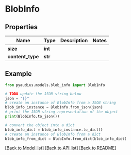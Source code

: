 # BlobInfo


## Properties

Name | Type | Description | Notes
------------ | ------------- | ------------- | -------------
**size** | **int** |  | 
**content_type** | **str** |  | 

## Example

```python
from pyaudius.models.blob_info import BlobInfo

# TODO update the JSON string below
json = "{}"
# create an instance of BlobInfo from a JSON string
blob_info_instance = BlobInfo.from_json(json)
# print the JSON string representation of the object
print(BlobInfo.to_json())

# convert the object into a dict
blob_info_dict = blob_info_instance.to_dict()
# create an instance of BlobInfo from a dict
blob_info_from_dict = BlobInfo.from_dict(blob_info_dict)
```
[[Back to Model list]](../README.md#documentation-for-models) [[Back to API list]](../README.md#documentation-for-api-endpoints) [[Back to README]](../README.md)



